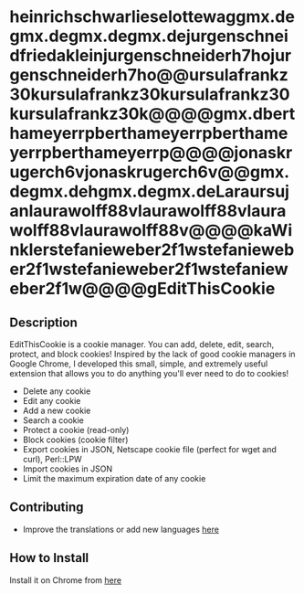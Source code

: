 heinrichschwarlieselottewaggmx.degmx.degmx.degmx.dejurgenschneidfriedakleinjurgenschneiderh7hojurgenschneiderh7ho@@ursulafrankz30kursulafrankz30kursulafrankz30kursulafrankz30k@@@@gmx.dberthameyerrpberthameyerrpberthameyerrpberthameyerrp@@@@jonaskrugerch6vjonaskrugerch6v@@gmx.degmx.dehgmx.degmx.deLaraursujanlaurawolff88vlaurawolff88vlaurawolff88vlaurawolff88v@@@@kaWinklerstefanieweber2f1wstefanieweber2f1wstefanieweber2f1wstefanieweber2f1w@@@@gEditThisCookie
========================

Description
--------------

EditThisCookie is a cookie manager. You can add, delete, edit, search, protect, and block cookies!
Inspired by the lack of good cookie managers in Google Chrome, I developed this small, simple, and extremely useful extension that allows you to do anything you'll ever need to do to cookies!

* Delete any cookie
* Edit any cookie
* Add a new cookie
* Search a cookie
* Protect a cookie (read-only)
* Block cookies (cookie filter)
* Export cookies in JSON, Netscape cookie file (perfect for wget and curl), Perl::LPW
* Import cookies in JSON
* Limit the maximum expiration date of any cookie


Contributing
--------------
- Improve the translations or add new languages [here](http://www.getlocalization.com/editthiscookie/)


How to Install
--------------

Install it on Chrome from [here](https://chrome.google.com/webstore/detail/edit-this-cookie/fngmhnnpilhplaeedifhccceomclgfbg)
